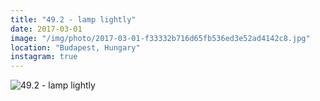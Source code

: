 ```yaml
---
title: "49.2 - lamp lightly"
date: 2017-03-01
image: "/img/photo/2017-03-01-f33332b716d65fb536ed3e52ad4142c8.jpg"
location: "Budapest, Hungary"
instagram: true
---
```


![49.2 - lamp lightly](/img/photo/2017-03-01-f33332b716d65fb536ed3e52ad4142c8.jpg)
